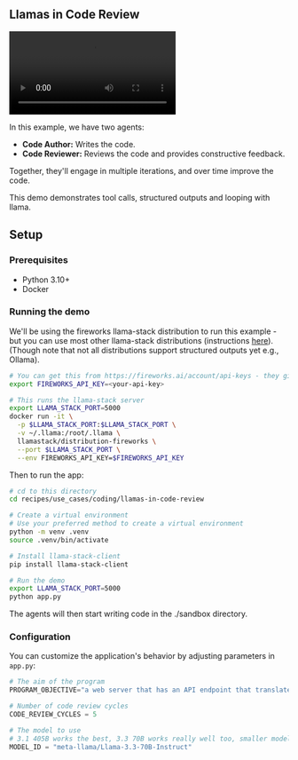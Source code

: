 ## Llamas in Code Review

<video name="llama-code-review-loop" src="https://github.com/user-attachments/assets/f717889a-e517-4380-a07b-9657319dd189" controls></video>

In this example, we have two agents:

- **Code Author:** Writes the code.
- **Code Reviewer:** Reviews the code and provides constructive feedback.

Together, they'll engage in multiple iterations, and over time improve the code.

This demo demonstrates tool calls, structured outputs and looping with llama.

## Setup

### Prerequisites

- Python 3.10+
- Docker

### Running the demo

We'll be using the fireworks llama-stack distribution to run this example - but you can use most other llama-stack distributions (instructions [here](https://llama-stack.readthedocs.io/en/latest/distributions/index.html)).
(Though note that not all distributions support structured outputs yet e.g., Ollama).

```bash
# You can get this from https://fireworks.ai/account/api-keys - they give out initial free credits
export FIREWORKS_API_KEY=<your-api-key> 

# This runs the llama-stack server
export LLAMA_STACK_PORT=5000
docker run -it \
  -p $LLAMA_STACK_PORT:$LLAMA_STACK_PORT \
  -v ~/.llama:/root/.llama \
  llamastack/distribution-fireworks \
  --port $LLAMA_STACK_PORT \
  --env FIREWORKS_API_KEY=$FIREWORKS_API_KEY
```

Then to run the app:

```bash
# cd to this directory
cd recipes/use_cases/coding/llamas-in-code-review

# Create a virtual environment
# Use your preferred method to create a virtual environment
python -m venv .venv
source .venv/bin/activate

# Install llama-stack-client
pip install llama-stack-client

# Run the demo
export LLAMA_STACK_PORT=5000
python app.py
```

The agents will then start writing code in the ./sandbox directory.

### Configuration

You can customize the application's behavior by adjusting parameters in `app.py`:

```python
# The aim of the program
PROGRAM_OBJECTIVE="a web server that has an API endpoint that translates text from English to French."

# Number of code review cycles
CODE_REVIEW_CYCLES = 5

# The model to use
# 3.1 405B works the best, 3.3 70B works really well too, smaller models are a bit hit and miss.
MODEL_ID = "meta-llama/Llama-3.3-70B-Instruct"
```